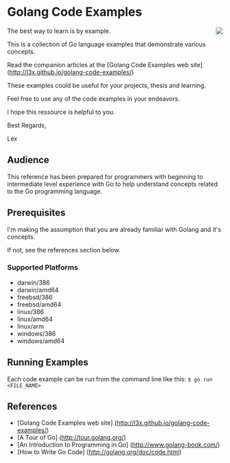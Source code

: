 # Golang Code Examples

<img align="right" src="https://github.com/l3x/golang-code-examples/blob/master/golang-gopher.png">

The best way to learn is by example.  

This is a collection of Go language examples that demonstrate various concepts.

Read the companion articles at the [Golang Code Examples web site] (http://l3x.github.io/golang-code-examples/) 

These examples could be useful for your projects, thesis and learning.

Feel free to use any of the code examples in your endeavors.

I hope this ressource is helpful to you.

Best Regards,

Lex

## Audience

This reference has been prepared for programmers with beginning to intermediate level experience with Go to help understand concepts related to the Go programming language.

## Prerequisites

I'm making the assumption that you are already familiar with Golang and it's concepts.  

If not, see the references section below.

### Supported Platforms
* darwin/386
* darwin/amd64
* freebsd/386
* freebsd/amd64
* linux/386
* linux/amd64
* linux/arm
* windows/386
* windows/amd64

## Running Examples

Each code example can be run from the command line like this:  ```$ go run <FILE_NAME>```

## References

* [Golang Code Examples web site] (http://l3x.github.io/golang-code-examples/)
* [A Tour of Go] (http://tour.golang.org/) 
* [An Introduction to Programming in Go] (http://www.golang-book.com/)
* [How to Write Go Code] (http://golang.org/doc/code.html)
